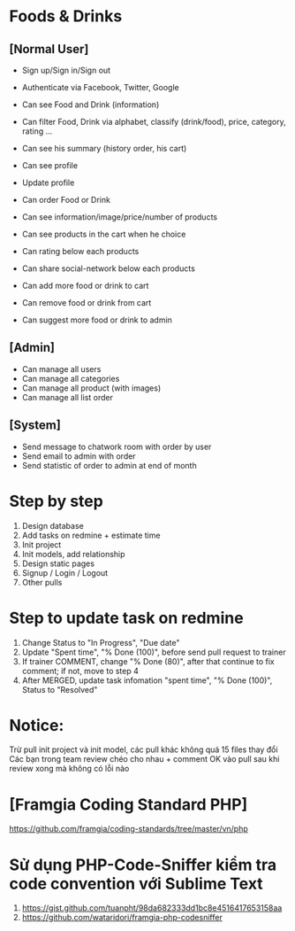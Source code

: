 # Foods & Drinks

## [Normal User]
- Sign up/Sign in/Sign out
- Authenticate via Facebook, Twitter, Google
- Can see Food and Drink (information)
- Can filter Food, Drink via alphabet, classify (drink/food), price, category, rating …
- Can see his summary (history order, his cart)
- Can see profile
- Update profile
- Can order Food or Drink
- Can see information/image/price/number of products
- Can see products in the cart when he choice
 
- Can rating below each products
- Can share social-network below each products
- Can add more food or drink to cart
- Can remove food or drink from cart
- Can suggest more food or drink to admin

## [Admin]
- Can manage all users
- Can manage all categories
- Can manage all product (with images)
- Can manage all list order

## [System]
- Send message to chatwork room with order by user
- Send email to admin with order
- Send statistic of order to admin at end of month

# Step by step
1. Design database
2. Add tasks on redmine + estimate time
3. Init project
4. Init models, add relationship
5. Design static pages
6. Signup / Login / Logout
7. Other pulls

# Step to update task on redmine
1. Change Status to "In Progress", "Due date"
2. Update  "Spent time", "% Done (100)",  before send pull request to trainer 
3. If trainer COMMENT, change "% Done (80)", after that continue to fix comment; if not, move to step 4
4. After MERGED, update task infomation "spent time", "% Done (100)", Status to "Resolved" 

# Notice: 
Trừ pull init project và init model, các pull khác không quá 15 files thay đổi
Các bạn trong team review chéo cho nhau + comment OK vào pull sau khi review xong mà không có lỗi nào

# [Framgia Coding Standard PHP]
https://github.com/framgia/coding-standards/tree/master/vn/php

# Sử dụng PHP-Code-Sniffer kiểm tra code convention với Sublime Text 
1. https://gist.github.com/tuanpht/98da682333dd1bc8e4516417653158aa 
2. https://github.com/wataridori/framgia-php-codesniffer
